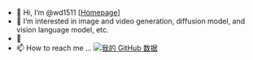 - 👋 Hi, I’m @wd1511 [[Homepage](https://wd1511.github.io)] 
- 👀 I’m interested in image and video generation, diffusion model, and vision language model, etc. 
- 💞️ 
- 📫 How to reach me ...
[![我的 GitHub 数据](https://github-readme-stats.vercel.app/api?username=wd1511)]()
